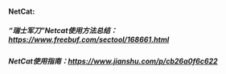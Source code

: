 #### NetCat:

##### “瑞士军刀”Netcat使用方法总结：https://www.freebuf.com/sectool/168661.html

##### NetCat使用指南：https://www.jianshu.com/p/cb26a0f6c622

